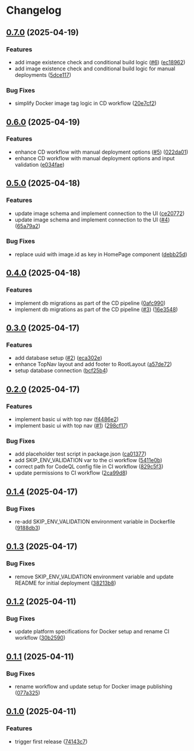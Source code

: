 # Changelog

## [0.7.0](https://github.com/Lucaas27/galleria/compare/v0.6.0...v0.7.0) (2025-04-19)

### Features

* add image existence check and conditional build logic ([#6](https://github.com/Lucaas27/galleria/issues/6)) ([ec18962](https://github.com/Lucaas27/galleria/commit/ec189621d14df164e23e2b349aec3b383cdcebca))
* add image existence check and conditional build logic for manual deployments ([5dce117](https://github.com/Lucaas27/galleria/commit/5dce11738d2a9d71299b1ff88272af23f8af0e60))

### Bug Fixes

* simplify Docker image tag logic in CD workflow ([20e7cf2](https://github.com/Lucaas27/galleria/commit/20e7cf220f8127613803cc895185da19b6cbff54))

## [0.6.0](https://github.com/Lucaas27/galleria/compare/v0.5.0...v0.6.0) (2025-04-19)

### Features

* enhance CD workflow with manual deployment options ([#5](https://github.com/Lucaas27/galleria/issues/5)) ([022da01](https://github.com/Lucaas27/galleria/commit/022da01469e0f5f1c0bcb56c8d6987338ba95f40))
* enhance CD workflow with manual deployment options and input validation ([e034fae](https://github.com/Lucaas27/galleria/commit/e034fae17012141be608ad7f5b2d88b45ed31c85))

## [0.5.0](https://github.com/Lucaas27/galleria/compare/v0.4.0...v0.5.0) (2025-04-18)

### Features

* update image schema and implement connection to the UI ([ce20772](https://github.com/Lucaas27/galleria/commit/ce207721a7b5fa341143876d56232ebb465f2b63))
* update image schema and implement connection to the UI ([#4](https://github.com/Lucaas27/galleria/issues/4)) ([65a79a2](https://github.com/Lucaas27/galleria/commit/65a79a2ada97dfbe1e04da9c28c9cfe514e9c9ed))

### Bug Fixes

* replace uuid with image.id as key in HomePage component ([debb25d](https://github.com/Lucaas27/galleria/commit/debb25d64a35a2faabafe14b89c46f16d65112d6))

## [0.4.0](https://github.com/Lucaas27/galleria/compare/v0.3.0...v0.4.0) (2025-04-18)

### Features

* implement db migrations as part of the CD pipeline ([0afc990](https://github.com/Lucaas27/galleria/commit/0afc990593abd478db6b5aed226b1cf85928f8c8))
* implement db migrations as part of the CD pipeline ([#3](https://github.com/Lucaas27/galleria/issues/3)) ([16e3548](https://github.com/Lucaas27/galleria/commit/16e354892ffbae2242d98eae353e2ae3878dc0e8))

## [0.3.0](https://github.com/Lucaas27/galleria/compare/v0.2.0...v0.3.0) (2025-04-17)

### Features

* add database setup ([#2](https://github.com/Lucaas27/galleria/issues/2)) ([eca302e](https://github.com/Lucaas27/galleria/commit/eca302e6887ad1e600c8b9e4351fec0149d087c0))
* enhance TopNav layout and add footer to RootLayout ([a57de72](https://github.com/Lucaas27/galleria/commit/a57de72e329db02342824363a12c35c5c062f6a2))
* setup database connection ([bcf25b4](https://github.com/Lucaas27/galleria/commit/bcf25b457c6e2145a4c50aa4479c5b21e55926a5))

## [0.2.0](https://github.com/Lucaas27/galleria/compare/v0.1.4...v0.2.0) (2025-04-17)

### Features

* implement basic ui with top nav ([f4486e2](https://github.com/Lucaas27/galleria/commit/f4486e2ad0f9c562da6e5d798ac2f3e253d55b63))
* implement basic ui with top nav ([#1](https://github.com/Lucaas27/galleria/issues/1)) ([298cf17](https://github.com/Lucaas27/galleria/commit/298cf17770934e00d630ff631b6363b060a3f921))

### Bug Fixes

* add placeholder test script in package.json ([ca01377](https://github.com/Lucaas27/galleria/commit/ca01377fa9cca1a0cfb776f8ca15bab92c59b8c4))
* add SKIP_ENV_VALIDATION var to the ci workflow ([5411e0b](https://github.com/Lucaas27/galleria/commit/5411e0bcfce19bee2c6b14d9122269bab54f58cc))
* correct path for CodeQL config file in CI workflow ([829c5f3](https://github.com/Lucaas27/galleria/commit/829c5f31110b41cf803b7df9c7523cfb0e363e34))
* update permissions to CI workflow ([2ca99d8](https://github.com/Lucaas27/galleria/commit/2ca99d8b20bb468ff91ddd9fa7181847a355d48a))

## [0.1.4](https://github.com/Lucaas27/galleria/compare/v0.1.3...v0.1.4) (2025-04-17)

### Bug Fixes

* re-add SKIP_ENV_VALIDATION environment variable in Dockerfile ([9188db3](https://github.com/Lucaas27/galleria/commit/9188db3ccfc6079e0cffc096664b1baaf693730f))

## [0.1.3](https://github.com/Lucaas27/galleria/compare/v0.1.2...v0.1.3) (2025-04-17)

### Bug Fixes

* remove SKIP_ENV_VALIDATION environment variable and update README for initial deployment ([38213b8](https://github.com/Lucaas27/galleria/commit/38213b838f202b10ef2384953b2221948aa9e30f))

## [0.1.2](https://github.com/Lucaas27/galleria/compare/v0.1.1...v0.1.2) (2025-04-11)

### Bug Fixes

* update platform specifications for Docker setup and rename CI workflow ([30b2590](https://github.com/Lucaas27/galleria/commit/30b25909e315739bf433d1f1bad0b07c974fac3f))

## [0.1.1](https://github.com/Lucaas27/galleria/compare/v0.1.0...v0.1.1) (2025-04-11)

### Bug Fixes

* rename workflow and update setup for Docker image publishing ([077a325](https://github.com/Lucaas27/galleria/commit/077a325a9b9df2ebb43e6229d50c0c16f805cf16))

## [0.1.0](https://github.com/Lucaas27/galleria/compare/v0.0.0...v0.1.0) (2025-04-11)

### Features

* trigger first release ([74143c7](https://github.com/Lucaas27/galleria/commit/74143c7ef97d1d413fea75a3fe8ee3f27fe5e3b8))
